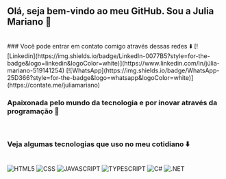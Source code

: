 ## Olá, seja bem-vindo ao meu GitHub. Sou a Julia Mariano 👋
<br/>
### Você pode entrar em contato comigo através dessas redes ⬇️
[![Linkedin](https://img.shields.io/badge/LinkedIn-0077B5?style=for-the-badge&logo=linkedin&logoColor=white)](https://www.linkedin.com/in/júlia-mariano-519141254)
[![WhatsApp](https://img.shields.io/badge/WhatsApp-25D366?style=for-the-badge&logo=whatsapp&logoColor=white)](https://contate.me/juliamariano)


### Apaixonada pelo mundo da tecnologia e por inovar através da programação 💖 
<br/>

### Veja algumas tecnologias que uso no meu cotidiano ⬇️

<div style="display: inline_block;"><br/>
<img src="https://img.shields.io/badge/HTML5-E34F26?style=for-the-badge&logo=html5&logoColor=white" alt="HTML5">

<img src="https://img.shields.io/badge/CSS3-1572B6?style=for-the-badge&logo=css3&logoColor=white" alt="CSS">

<img src="https://img.shields.io/badge/JavaScript-F7DF1E?style=for-the-badge&logo=javascript&logoColor=black" alt="JAVASCRIPT">

<img src="https://img.shields.io/badge/TypeScript-007ACC?style=for-the-badge&logo=typescript&logoColor=white" alt="TYPESCRIPT">

<img src="https://img.shields.io/badge/C%23-239120?style=for-the-badge&logo=c-sharp&logoColor=white" alt="C#">

<img src="https://img.shields.io/badge/.NET-5C2D91?style=for-the-badge&logo=.net&logoColor=white" alt=".NET">

</div>

